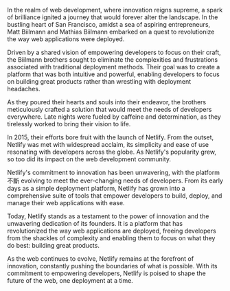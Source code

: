 In the realm of web development, where innovation reigns supreme, a spark of brilliance ignited a journey that would forever alter the landscape. In the bustling heart of San Francisco, amidst a sea of aspiring entrepreneurs, Matt Biilmann and Mathias Biilmann embarked on a quest to revolutionize the way web applications were deployed.

Driven by a shared vision of empowering developers to focus on their craft, the Biilmann brothers sought to eliminate the complexities and frustrations associated with traditional deployment methods. Their goal was to create a platform that was both intuitive and powerful, enabling developers to focus on building great products rather than wrestling with deployment headaches.

As they poured their hearts and souls into their endeavor, the brothers meticulously crafted a solution that would meet the needs of developers everywhere. Late nights were fueled by caffeine and determination, as they tirelessly worked to bring their vision to life.

In 2015, their efforts bore fruit with the launch of Netlify. From the outset, Netlify was met with widespread acclaim, its simplicity and ease of use resonating with developers across the globe. As Netlify's popularity grew, so too did its impact on the web development community.

Netlify's commitment to innovation has been unwavering, with the platform不斷 evolving to meet the ever-changing needs of developers. From its early days as a simple deployment platform, Netlify has grown into a comprehensive suite of tools that empower developers to build, deploy, and manage their web applications with ease.

Today, Netlify stands as a testament to the power of innovation and the unwavering dedication of its founders. It is a platform that has revolutionized the way web applications are deployed, freeing developers from the shackles of complexity and enabling them to focus on what they do best: building great products.

As the web continues to evolve, Netlify remains at the forefront of innovation, constantly pushing the boundaries of what is possible. With its commitment to empowering developers, Netlify is poised to shape the future of the web, one deployment at a time.
